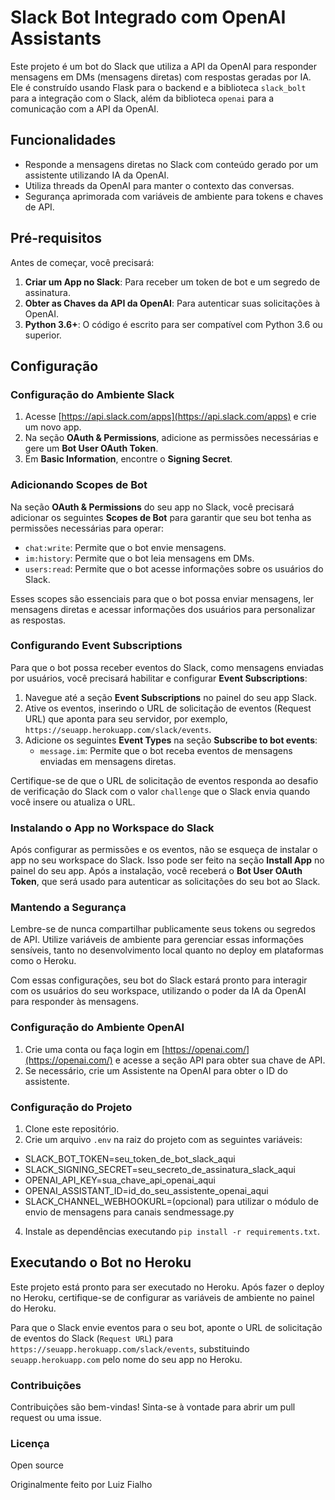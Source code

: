 # Slack Bot Integrado com OpenAI Assistants

Este projeto é um bot do Slack que utiliza a API da OpenAI para responder mensagens em DMs (mensagens diretas) com respostas geradas por IA. Ele é construído usando Flask para o backend e a biblioteca `slack_bolt` para a integração com o Slack, além da biblioteca `openai` para a comunicação com a API da OpenAI.

## Funcionalidades

- Responde a mensagens diretas no Slack com conteúdo gerado por um assistente utilizando IA da OpenAI.
- Utiliza threads da OpenAI para manter o contexto das conversas.
- Segurança aprimorada com variáveis de ambiente para tokens e chaves de API.

## Pré-requisitos

Antes de começar, você precisará:

1. **Criar um App no Slack**: Para receber um token de bot e um segredo de assinatura.
2. **Obter as Chaves da API da OpenAI**: Para autenticar suas solicitações à OpenAI.
3. **Python 3.6+**: O código é escrito para ser compatível com Python 3.6 ou superior.

## Configuração

### Configuração do Ambiente Slack

1. Acesse [https://api.slack.com/apps](https://api.slack.com/apps) e crie um novo app.
2. Na seção **OAuth & Permissions**, adicione as permissões necessárias e gere um **Bot User OAuth Token**.
3. Em **Basic Information**, encontre o **Signing Secret**.

### Adicionando Scopes de Bot

Na seção **OAuth & Permissions** do seu app no Slack, você precisará adicionar os seguintes **Scopes de Bot** para garantir que seu bot tenha as permissões necessárias para operar:

- `chat:write`: Permite que o bot envie mensagens.
- `im:history`: Permite que o bot leia mensagens em DMs.
- `users:read`: Permite que o bot acesse informações sobre os usuários do Slack.

Esses scopes são essenciais para que o bot possa enviar mensagens, ler mensagens diretas e acessar informações dos usuários para personalizar as respostas.

### Configurando Event Subscriptions

Para que o bot possa receber eventos do Slack, como mensagens enviadas por usuários, você precisará habilitar e configurar **Event Subscriptions**:

1. Navegue até a seção **Event Subscriptions** no painel do seu app Slack.
2. Ative os eventos, inserindo o URL de solicitação de eventos (Request URL) que aponta para seu servidor, por exemplo, `https://seuapp.herokuapp.com/slack/events`.
3. Adicione os seguintes **Event Types** na seção **Subscribe to bot events**:
   - `message.im`: Permite que o bot receba eventos de mensagens enviadas em mensagens diretas.

Certifique-se de que o URL de solicitação de eventos responda ao desafio de verificação do Slack com o valor `challenge` que o Slack envia quando você insere ou atualiza o URL.

### Instalando o App no Workspace do Slack

Após configurar as permissões e os eventos, não se esqueça de instalar o app no seu workspace do Slack. Isso pode ser feito na seção **Install App** no painel do seu app. Após a instalação, você receberá o **Bot User OAuth Token**, que será usado para autenticar as solicitações do seu bot ao Slack.

### Mantendo a Segurança

Lembre-se de nunca compartilhar publicamente seus tokens ou segredos de API. Utilize variáveis de ambiente para gerenciar essas informações sensíveis, tanto no desenvolvimento local quanto no deploy em plataformas como o Heroku.

Com essas configurações, seu bot do Slack estará pronto para interagir com os usuários do seu workspace, utilizando o poder da IA da OpenAI para responder às mensagens.


### Configuração do Ambiente OpenAI

1. Crie uma conta ou faça login em [https://openai.com/](https://openai.com/) e acesse a seção API para obter sua chave de API.
2. Se necessário, crie um Assistente na OpenAI para obter o ID do assistente.

### Configuração do Projeto

1. Clone este repositório.
2. Crie um arquivo `.env` na raiz do projeto com as seguintes variáveis:
   
- SLACK_BOT_TOKEN=seu_token_de_bot_slack_aqui
- SLACK_SIGNING_SECRET=seu_secreto_de_assinatura_slack_aqui
- OPENAI_API_KEY=sua_chave_api_openai_aqui
- OPENAI_ASSISTANT_ID=id_do_seu_assistente_openai_aqui
- SLACK_CHANNEL_WEBHOOKURL=(opcional) para utilizar o módulo de envio de mensagens para canais sendmessage.py

4. Instale as dependências executando `pip install -r requirements.txt`.


## Executando o Bot no Heroku

Este projeto está pronto para ser executado no Heroku. Após fazer o deploy no Heroku, certifique-se de configurar as variáveis de ambiente no painel do Heroku.

Para que o Slack envie eventos para o seu bot, aponte o URL de solicitação de eventos do Slack (`Request URL`) para `https://seuapp.herokuapp.com/slack/events`, substituindo `seuapp.herokuapp.com` pelo nome do seu app no Heroku.

### Contribuições
Contribuições são bem-vindas! Sinta-se à vontade para abrir um pull request ou uma issue.

### Licença
Open source

Originalmente feito por Luiz Fialho
